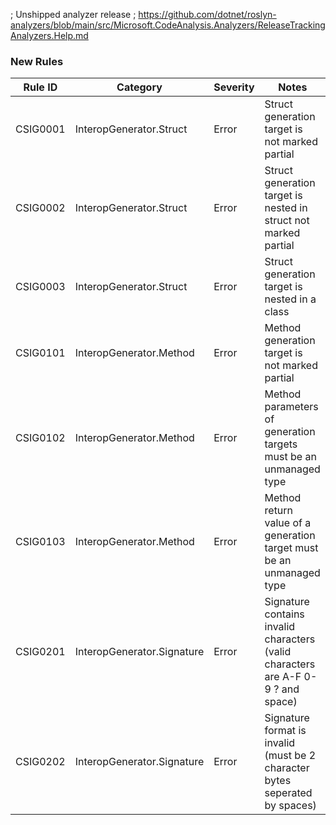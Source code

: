 ﻿; Unshipped analyzer release
; https://github.com/dotnet/roslyn-analyzers/blob/main/src/Microsoft.CodeAnalysis.Analyzers/ReleaseTrackingAnalyzers.Help.md

### New Rules

| Rule ID  | Category                | Severity | Notes                                                                |
|----------|-------------------------|----------|----------------------------------------------------------------------|
| CSIG0001 | InteropGenerator.Struct | Error    | Struct generation target is not marked partial                       |
| CSIG0002 | InteropGenerator.Struct | Error    | Struct generation target is nested in struct not marked partial      |
| CSIG0003 | InteropGenerator.Struct | Error    | Struct generation target is nested in a class                        |
| CSIG0101 | InteropGenerator.Method | Error    | Method generation target is not marked partial                       |
| CSIG0102 | InteropGenerator.Method | Error    | Method parameters of generation targets must be an unmanaged type    |
| CSIG0103 | InteropGenerator.Method | Error    | Method return value of a generation target must be an unmanaged type |
| CSIG0201 | InteropGenerator.Signature | Error | Signature contains invalid characters (valid characters are A-F 0-9 ? and space) |
| CSIG0202 | InteropGenerator.Signature | Error | Signature format is invalid (must be 2 character bytes seperated by spaces) |